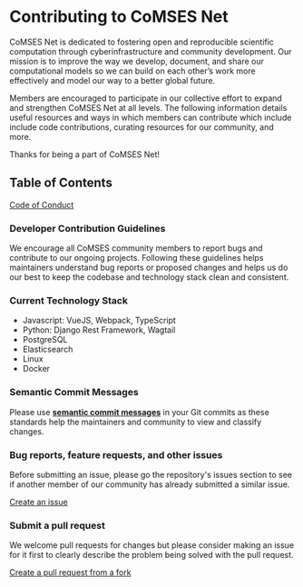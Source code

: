 # Contributing to CoMSES Net

CoMSES Net is dedicated to fostering open and reproducible scientific computation through cyberinfrastructure and community development. Our mission is to improve the way we develop, document, and share our computational models so we can build on each other’s work more effectively and model our way to a better global future. 

Members are encouraged to participate in our collective effort to expand and strengthen CoMSES Net at all levels. The following information details useful resources and ways in which members can contribute which include include code contributions, curating resources for our community, and more. 

Thanks for being a part of CoMSES Net! 

## Table of Contents

[Code of Conduct](#code-of-conduct)

### Developer Contribution Guidelines

We encourage all CoMSES community members to report bugs and contribute to our ongoing projects. Following these guidelines helps maintainers understand bug reports or proposed changes and helps us do our best to keep the codebase and technology stack clean and consistent.

### Current Technology Stack

- Javascript: VueJS, Webpack, TypeScript
- Python: Django Rest Framework, Wagtail
- PostgreSQL
- Elasticsearch
- Linux
- Docker

### Semantic Commit Messages

Please use [**semantic commit messages**](https://github.com/comses/comses.net/wiki/Semantic-Commit-Messages) in your Git commits as these standards help the maintainers and community to view and classify changes.

### Bug reports, feature requests, and other issues

Before submitting an issue, please go the repository's issues section to see if another member of our community has already submitted a similar issue.

[Create an issue](https://docs.github.com/en/github/managing-your-work-on-github/creating-an-issue)

### Submit a pull request

We welcome pull requests for changes but please consider making an issue for it first to clearly describe the problem being solved with the pull request.

[Create a pull request from a fork](https://docs.github.com/en/github/collaborating-with-issues-and-pull-requests/creating-a-pull-request-from-a-fork)
